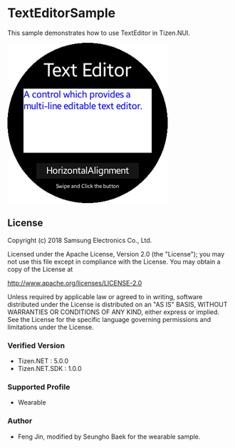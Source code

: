 # TextEditorSample
This sample demonstrates how to use TextEditor in Tizen.NUI.

![MainPage](./Screenshots/textMain.png)

## License
Copyright (c) 2018 Samsung Electronics Co., Ltd.

Licensed under the Apache License, Version 2.0 (the "License");
you may not use this file except in compliance with the License.
You may obtain a copy of the License at

http://www.apache.org/licenses/LICENSE-2.0

Unless required by applicable law or agreed to in writing, software
distributed under the License is distributed on an "AS IS" BASIS,
WITHOUT WARRANTIES OR CONDITIONS OF ANY KIND, either express or implied.
See the License for the specific language governing permissions and
limitations under the License.

### Verified Version
* Tizen.NET : 5.0.0
* Tizen.NET.SDK : 1.0.0


### Supported Profile
* Wearable

### Author
* Feng Jin, modified by Seungho Baek for the wearable sample.
